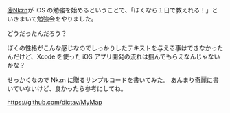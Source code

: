 [@Nkzn](http://twitter.com/Nkzn)が iOS の勉強を始めるということで、「ぼくなら１日で教えれる！」といきまいて勉強会をやりました。

どうだったんだろう？

ぼくの性格がこんな感じなのでしっかりしたテキストを与える事はできなかったんだけど、Xcode を使った iOS アプリ開発の流れは掴んでもらえなんじゃないかな？

せっかくなので Nkzn に贈るサンプルコードを書いてみた。
あんまり奇麗に書いていないけど、良かったら参考にしてね。

https://github.com/dictav/MyMap
